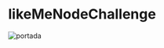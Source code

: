 # likeMeNodeChallenge
![portada](https://user-images.githubusercontent.com/103391543/210472962-ed8b0952-ad58-4c46-89f5-9ffaa3540970.png)
